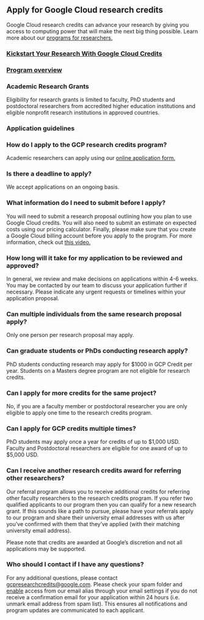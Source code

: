 ## Apply for Google Cloud research credits

Google Cloud research credits can advance your research by giving you access to computing power that will make the next big thing possible. Learn more about our <a href="https://cloud.google.com/edu/researchers?hl=en" target="_blank">programs for researchers.</a>

### <a href="https://services.google.com/fh/files/emails/kickstart_your_research_with_google_cloud_credits_tips_on_applying.pdf" target="_blank">Kickstart Your Research With Google Cloud Credits</a>
### <a href="https://support.google.com/google-cloud-higher-ed/answer/10723679?hl=en&ref_topic=10322294&sjid=6709602353601652929-NC" target="_blank">Program overview</a>

### Academic Research Grants

Eligibility for research grants is limited to faculty, PhD students and postdoctoral researchers from accredited higher education institutions and eligible nonprofit research institutions in approved countries. 

### Application guidelines

### How do I apply to the GCP research credits program?

Academic researchers can apply using our <a href="https://edu.google.com/programs/credits/research/?modal_active=none" target="_blank">online application form.</a>

### Is there a deadline to apply?

We accept applications on an ongoing basis.

### What information do I need to submit before I apply?

You will need to submit a research proposal outlining how you plan to use Google Cloud credits. You will also need to submit an estimate on expected costs using our pricing calculator. Finally, please make sure that you create a Google Cloud billing account before you apply to the program. For more information, check out  <a href="https://cloudonair.withgoogle.com/events/virtual_faculty_summit_2020/watch?talk=track1_session8_kickstart_your_research_with_gc_credits" target="_blank">this video.</a>


### How long will it take for my application to be reviewed and approved?

In general, we review and make decisions on applications within 4-6 weeks. You may be contacted by our team to discuss your application further if necessary. Please indicate any urgent requests or timelines within your application proposal.

### Can multiple individuals from the same research proposal apply?

Only one person per research proposal may apply.

### Can graduate students or PhDs conducting research apply?

PhD students conducting research may apply for $1000 in GCP Credit per year. Students on a Masters degree program are not eligible for research credits.
 
### Can I apply for more credits for the same project?

No, if you are a faculty member or postdoctoral researcher you are only eligible to apply one time to the research credits program.
 
### Can I apply for GCP credits multiple times?

PhD students may apply once a year for credits of up to $1,000 USD. Faculty and Postdoctoral researchers are eligible for one award of up to $5,000 USD.
 
### Can I receive another research credits award for referring other researchers?

Our referral program allows you to receive additional credits for referring other faculty researchers to the research credits program. If you refer two qualified applicants to our program then you can qualify for a new research grant. If this sounds like a path to pursue, please have your referrals apply to our program and share their university email addresses with us after you’ve confirmed with them that they’ve applied (with their matching university email address).

Please note that credits are awarded at Google’s discretion and not all applications may be supported.

### Who should I contact if I have any questions?

For any additional questions, please contact <gcpresearchcredits@google.com>. Please check your spam folder and <a href="https://support.google.com/mail/answer/1366858?co=GENIE.Platform%3DDesktop&hl=en" target="_blank">enable</a> access from our email alias through your email settings if you do not receive a confirmation email for your application within 24 hours (i.e. unmark email address from spam list). This ensures all notifications and program updates are communicated to each applicant.
